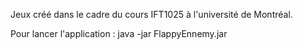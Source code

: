 Jeux créé dans le cadre du cours IFT1025 à l'université de Montréal.

Pour lancer l'application : java -jar FlappyEnnemy.jar
